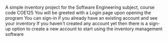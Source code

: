 A simple inventory project for the Software Engineering subject, course code COE125
You will be greeted with a Login page upon opening the program
You can sign-in if you already have an existing account and see your inventory
If you haven't created any account yet then there is a sign-up option to create a new account to start using the inventory management software

